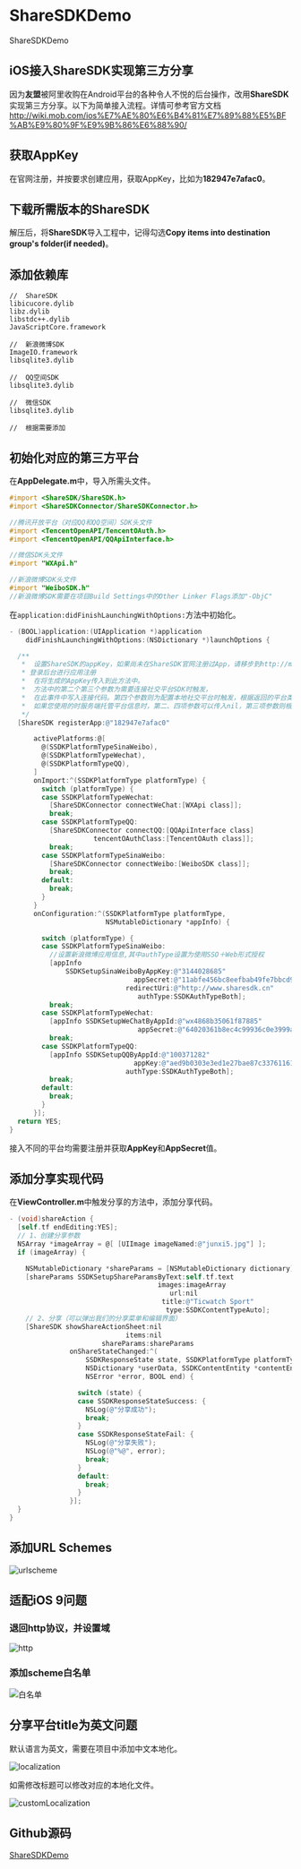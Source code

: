 # ShareSDKDemo
ShareSDKDemo

## iOS接入ShareSDK实现第三方分享

因为**友盟**被阿里收购在Android平台的各种令人不悦的后台操作，改用**ShareSDK**实现第三方分享。以下为简单接入流程。详情可参考官方文档<http://wiki.mob.com/ios%E7%AE%80%E6%B4%81%E7%89%88%E5%BF%AB%E9%80%9F%E9%9B%86%E6%88%90/>

## 获取AppKey

在官网注册，并按要求创建应用，获取AppKey，比如为**182947e7afac0**。

## 下载所需版本的ShareSDK

解压后，将**ShareSDK**导入工程中，记得勾选**Copy items into destination group's folder(if needed)**。

## 添加依赖库

```
//	ShareSDK
libicucore.dylib
libz.dylib
libstdc++.dylib
JavaScriptCore.framework

//	新浪微博SDK
ImageIO.framework
libsqlite3.dylib

//	QQ空间SDK
libsqlite3.dylib

//	微信SDK
libsqlite3.dylib

//	根据需要添加
```

## 初始化对应的第三方平台

在**AppDelegate.m**中，导入所需头文件。

```objective-c
#import <ShareSDK/ShareSDK.h>
#import <ShareSDKConnector/ShareSDKConnector.h>

//腾讯开放平台（对应QQ和QQ空间）SDK头文件
#import <TencentOpenAPI/TencentOAuth.h>
#import <TencentOpenAPI/QQApiInterface.h>

//微信SDK头文件
#import "WXApi.h"

//新浪微博SDK头文件
#import "WeiboSDK.h"
//新浪微博SDK需要在项目Build Settings中的Other Linker Flags添加"-ObjC"
```

在`application:didFinishLaunchingWithOptions:`方法中初始化。

```objective-c
- (BOOL)application:(UIApplication *)application
    didFinishLaunchingWithOptions:(NSDictionary *)launchOptions {

  /**
   *  设置ShareSDK的appKey，如果尚未在ShareSDK官网注册过App，请移步到http://mob.com/login
   * 登录后台进行应用注册
   *  在将生成的AppKey传入到此方法中。
   *  方法中的第二个第三个参数为需要连接社交平台SDK时触发，
   *  在此事件中写入连接代码。第四个参数则为配置本地社交平台时触发，根据返回的平台类型来配置平台信息。
   *  如果您使用的时服务端托管平台信息时，第二、四项参数可以传入nil，第三项参数则根据服务端托管平台来决定要连接的社交SDK。
   */
  [ShareSDK registerApp:@"182947e7afac0"

      activePlatforms:@[
        @(SSDKPlatformTypeSinaWeibo),
        @(SSDKPlatformTypeWechat),
        @(SSDKPlatformTypeQQ),
      ]
      onImport:^(SSDKPlatformType platformType) {
        switch (platformType) {
        case SSDKPlatformTypeWechat:
          [ShareSDKConnector connectWeChat:[WXApi class]];
          break;
        case SSDKPlatformTypeQQ:
          [ShareSDKConnector connectQQ:[QQApiInterface class]
                     tencentOAuthClass:[TencentOAuth class]];
          break;
        case SSDKPlatformTypeSinaWeibo:
          [ShareSDKConnector connectWeibo:[WeiboSDK class]];
          break;
        default:
          break;
        }
      }
      onConfiguration:^(SSDKPlatformType platformType,
                        NSMutableDictionary *appInfo) {

        switch (platformType) {
        case SSDKPlatformTypeSinaWeibo:
          //设置新浪微博应用信息,其中authType设置为使用SSO＋Web形式授权
          [appInfo
              SSDKSetupSinaWeiboByAppKey:@"3144028685"
                               appSecret:@"11abfe456bc8eefbab49fe7bbcd90bf0"
                             redirectUri:@"http://www.sharesdk.cn"
                                authType:SSDKAuthTypeBoth];
          break;
        case SSDKPlatformTypeWechat:
          [appInfo SSDKSetupWeChatByAppId:@"wx4868b35061f87885"
                                appSecret:@"64020361b8ec4c99936c0e3999a9f249"];
          break;
        case SSDKPlatformTypeQQ:
          [appInfo SSDKSetupQQByAppId:@"100371282"
                               appKey:@"aed9b0303e3ed1e27bae87c33761161d"
                             authType:SSDKAuthTypeBoth];
          break;
        default:
          break;
        }
      }];
  return YES;
}
```

接入不同的平台均需要注册并获取**AppKey**和**AppSecret**值。

## 添加分享实现代码

在**ViewController.m**中触发分享的方法中，添加分享代码。

```objective-c
- (void)shareAction {
  [self.tf endEditing:YES];
  // 1、创建分享参数
  NSArray *imageArray = @[ [UIImage imageNamed:@"junxi5.jpg"] ];
  if (imageArray) {

    NSMutableDictionary *shareParams = [NSMutableDictionary dictionary];
    [shareParams SSDKSetupShareParamsByText:self.tf.text
                                     images:imageArray
                                        url:nil
                                      title:@"Ticwatch Sport"
                                       type:SSDKContentTypeAuto];
    // 2、分享（可以弹出我们的分享菜单和编辑界面）
    [ShareSDK showShareActionSheet:nil
                             items:nil
                       shareParams:shareParams
               onShareStateChanged:^(
                   SSDKResponseState state, SSDKPlatformType platformType,
                   NSDictionary *userData, SSDKContentEntity *contentEntity,
                   NSError *error, BOOL end) {

                 switch (state) {
                 case SSDKResponseStateSuccess: {
                   NSLog(@"分享成功");
                   break;
                 }
                 case SSDKResponseStateFail: {
                   NSLog(@"分享失败");
                   NSLog(@"%@", error);
                   break;
                 }
                 default:
                   break;
                 }
               }];
  }
}
```

## 添加URL Schemes

 ![urlscheme](http://ofj92itlz.bkt.clouddn.com/ShareSDK:WhiteList.jpeg)

## 适配iOS 9问题

### 退回http协议，并设置域

![http](http://ofj92itlz.bkt.clouddn.com/ShareSDK:Https.jpeg)

### 添加scheme白名单

![白名单](http://ofj92itlz.bkt.clouddn.com/ShareSDK:UrlScheme.jpeg)

## 分享平台title为英文问题

默认语言为英文，需要在项目中添加中文本地化。

![localization](http://ofj92itlz.bkt.clouddn.com/ShareSDK:Localization.jpeg)

如需修改标题可以修改对应的本地化文件。

 ![customLocalization](http://ofj92itlz.bkt.clouddn.com/ShareSDK:CustomLocalization.jpeg)

## Github源码

[ShareSDKDemo](https://github.com/sxgfxm/ShareSDKDemo)

